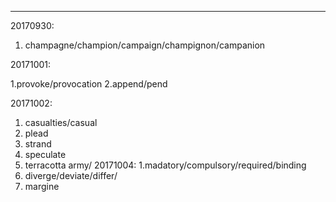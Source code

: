 ---------------------
20170930:
1. champagne/champion/campaign/champignon/campanion


20171001:

1.provoke/provocation
2.append/pend

20171002:
1. casualties/casual
2. plead
3. strand
4. speculate
5. terracotta army/
20171004:
1.madatory/compulsory/required/binding
2. diverge/deviate/differ/
3. margine
